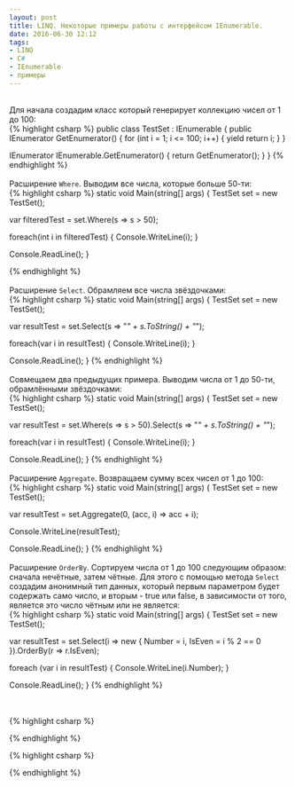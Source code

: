 ```yaml
---
layout: post
title: LINQ. Некоторые примеры работы с интерфейсом IEnumerable.
date: 2016-06-30 12:12
tags:
- LINQ
- C#
- IEnumerable
- примеры
---
```

<br>
Для начала создадим класс который генерирует коллекцию чисел от 1 до 100:
<br>
{% highlight csharp %}
public class TestSet : IEnumerable<int>
{
  public IEnumerator<int> GetEnumerator()
  {
    for (int i = 1; i <= 100; i++)
    {
      yield return i;
    }
  }

  IEnumerator IEnumerable.GetEnumerator()
  {
    return GetEnumerator();
  }
}
{% endhighlight %}
<br>
<br>
Расширение `Where`. Выводим все числа, которые больше 50-ти:
<br>
{% highlight csharp %}
static void Main(string[] args)
{
  TestSet set = new TestSet();

  var filteredTest = set.Where(s => s > 50);

  foreach(int i in filteredTest)
  {
    Console.WriteLine(i);
  }
  
  Console.ReadLine();
}

{% endhighlight %}
<br>
<br>
Расширение `Select`. Обрамляем все числа звёздочками:
<br>
{% highlight csharp %}
static void Main(string[] args)
{
  TestSet set = new TestSet();

  var resultTest = set.Select(s => "*" + s.ToString() + "*");

  foreach(var i in resultTest)
  {
    Console.WriteLine(i);
  }
  
  Console.ReadLine();
}
{% endhighlight %}
<br>
<br>
Совмещаем два предыдущих примера. Выводим числа от 1 до 50-ти, обрамлёнными звёздочками:
<br>
{% highlight csharp %}
static void Main(string[] args)
{
  TestSet set = new TestSet();

  var resultTest = set.Where(s => s > 50).Select(s => "*" + s.ToString() + "*");

  foreach(var i in resultTest)
  {
    Console.WriteLine(i);
  }
  
  Console.ReadLine();
}
{% endhighlight %}
<br>
<br>
Расширение `Aggregate`. Возвращаем сумму всех чисел от 1 до 100:
<br>
{% highlight csharp %}
static void Main(string[] args)
{
  TestSet set = new TestSet();

  var resultTest = set.Aggregate(0, (acc, i) => acc + i);

  Console.WriteLine(resultTest);

  Console.ReadLine();
}
{% endhighlight %}
<br>
<br>
Расширение `OrderBy`. Сортируем числа от 1 до 100 следующим образом: сначала нечётные, затем чётные. Для этого с помощью метода `Select` создадим анонимный тип данных, который первым параметром будет содержать само число, и вторым - true или false, в зависимости от того, является это число чётным или не является:
<br>
{% highlight csharp %}
static void Main(string[] args)
{
  TestSet set = new TestSet();

  var resultTest = set.Select(i => new { Number = i, IsEven = i % 2 == 0 }).OrderBy(r => r.IsEven);

  foreach (var i in resultTest)
  {
    Console.WriteLine(i.Number);
  }

  Console.ReadLine();
}
{% endhighlight %}
<br>
<br>

<br>
{% highlight csharp %}

{% endhighlight %}

{% highlight csharp %}

{% endhighlight %}
